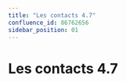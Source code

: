 ```yaml
---
title: "Les contacts 4.7"
confluence_id: 86762656
sidebar_position: 01
---
```

# Les contacts 4.7




